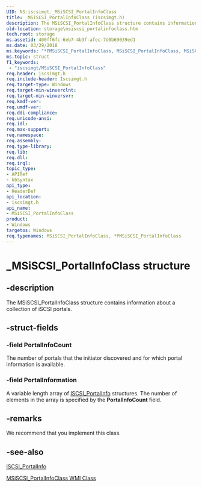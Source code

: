 ```yaml
---
UID: NS:iscsimgt._MSiSCSI_PortalInfoClass
title: _MSiSCSI_PortalInfoClass (iscsimgt.h)
description: The MSiSCSI_PortalInfoClass structure contains information about a collection of iSCSI portals.
old-location: storage\msiscsi_portalinfoclass.htm
tech.root: storage
ms.assetid: 400ff6fc-6eb7-4b3f-afec-7d0b69039ed1
ms.date: 03/29/2018
ms.keywords: "*PMSiSCSI_PortalInfoClass, MSiSCSI_PortalInfoClass, MSiSCSI_PortalInfoClass structure [Storage Devices], PMSiSCSI_PortalInfoClass, PMSiSCSI_PortalInfoClass structure pointer [Storage Devices], _MSiSCSI_PortalInfoClass, iscsimgt/MSiSCSI_PortalInfoClass, iscsimgt/PMSiSCSI_PortalInfoClass, storage.msiscsi_portalinfoclass, structs-iSCSI_dec2f67f-5b12-4432-8c64-eef6efeb7e6a.xml"
ms.topic: struct
f1_keywords:
 - "iscsimgt/MSiSCSI_PortalInfoClass"
req.header: iscsimgt.h
req.include-header: Iscsimgt.h
req.target-type: Windows
req.target-min-winverclnt: 
req.target-min-winversvr: 
req.kmdf-ver: 
req.umdf-ver: 
req.ddi-compliance: 
req.unicode-ansi: 
req.idl: 
req.max-support: 
req.namespace: 
req.assembly: 
req.type-library: 
req.lib: 
req.dll: 
req.irql: 
topic_type:
- APIRef
- kbSyntax
api_type:
- HeaderDef
api_location:
- iscsimgt.h
api_name:
- MSiSCSI_PortalInfoClass
product:
- Windows
targetos: Windows
req.typenames: MSiSCSI_PortalInfoClass, *PMSiSCSI_PortalInfoClass
---
```


# _MSiSCSI_PortalInfoClass structure


## -description


The MSiSCSI_PortalInfoClass structure contains information about a collection of iSCSI portals.


## -struct-fields




### -field PortalInfoCount

The number of portals that the initiator discovered and for which portal information is available.


### -field PortalInformation

A variable length array of <a href="https://docs.microsoft.com/windows-hardware/drivers/ddi/content/iscsimgt/ns-iscsimgt-_iscsi_portalinfo">ISCSI_PortalInfo</a> structures. The number of elements in the array is specified by the <b>PortalInfoCount</b> field.


## -remarks



We recommend that you implement this class.




## -see-also




<a href="https://docs.microsoft.com/windows-hardware/drivers/ddi/content/iscsimgt/ns-iscsimgt-_iscsi_portalinfo">ISCSI_PortalInfo</a>



<a href="https://docs.microsoft.com/windows-hardware/drivers/storage/msiscsi-portalinfoclass-wmi-class">MSiSCSI_PortalInfoClass WMI Class</a>
 

 

